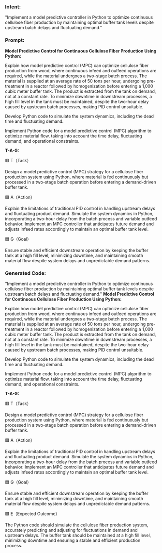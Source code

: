 ### Intent:
"Implement a model predictive controller in Python to optimize continuous cellulose fiber production by maintaining optimal buffer tank levels despite upstream batch delays and fluctuating demand."

### Prompt:
**Model Predictive Control for Continuous Cellulose Fiber Production Using Python:**

Explain how model predictive control (MPC) can optimize cellulose fiber production from wood, where continuous infeed and outfeed operations are required, while the material undergoes a two-stage batch process. The material is supplied at an average rate of 50 tons per hour, undergoing pre-treatment in a reactor followed by homogenization before entering a 1,000 cubic meter buffer tank. The product is extracted from the tank on demand, not at a constant rate. To minimize downtime in downstream processes, a high fill level in the tank must be maintained, despite the two-hour delay caused by upstream batch processes, making PID control unsuitable.

Develop Python code to simulate the system dynamics, including the dead time and fluctuating demand.

Implement Python code for a model predictive control (MPC) algorithm to optimize material flow, taking into account the time delay, fluctuating demand, and operational constraints.


**T-A-G:**

🟥 T（Task）

Design a model predictive control (MPC) strategy for a cellulose fiber production system using Python, where material is fed continuously but processed in a two-stage batch operation before entering a demand-driven buffer tank.

🟩 A（Action）

Explain the limitations of traditional PID control in handling upstream delays and fluctuating product demand. Simulate the system dynamics in Python, incorporating a two-hour delay from the batch process and variable outfeed behavior. Implement an MPC controller that anticipates future demand and adjusts infeed rates accordingly to maintain an optimal buffer tank level.

🟦 G（Goal）

Ensure stable and efficient downstream operation by keeping the buffer tank at a high fill level, minimizing downtime, and maintaining smooth material flow despite system delays and unpredictable demand patterns.

### Generated Code:
"Implement a model predictive controller in Python to optimize continuous cellulose fiber production by maintaining optimal buffer tank levels despite upstream batch delays and fluctuating demand."
**Model Predictive Control for Continuous Cellulose Fiber Production Using Python:**

Explain how model predictive control (MPC) can optimize cellulose fiber production from wood, where continuous infeed and outfeed operations are required, while the material undergoes a two-stage batch process. The material is supplied at an average rate of 50 tons per hour, undergoing pre-treatment in a reactor followed by homogenization before entering a 1,000 cubic meter buffer tank. The product is extracted from the tank on demand, not at a constant rate. To minimize downtime in downstream processes, a high fill level in the tank must be maintained, despite the two-hour delay caused by upstream batch processes, making PID control unsuitable.

Develop Python code to simulate the system dynamics, including the dead time and fluctuating demand.

Implement Python code for a model predictive control (MPC) algorithm to optimize material flow, taking into account the time delay, fluctuating demand, and operational constraints.


**T-A-G:**

🟥 T（Task）

Design a model predictive control (MPC) strategy for a cellulose fiber production system using Python, where material is fed continuously but processed in a two-stage batch operation before entering a demand-driven buffer tank.

🟩 A（Action）

Explain the limitations of traditional PID control in handling upstream delays and fluctuating product demand. Simulate the system dynamics in Python, incorporating a two-hour delay from the batch process and variable outfeed behavior. Implement an MPC controller that anticipates future demand and adjusts infeed rates accordingly to maintain an optimal buffer tank level.

🟦 G（Goal）

Ensure stable and efficient downstream operation by keeping the buffer tank at a high fill level, minimizing downtime, and maintaining smooth material flow despite system delays and unpredictable demand patterns.

🟪 E（Expected Outcome）

The Python code should simulate the cellulose fiber production system, accurately predicting and adjusting for fluctuations in demand and upstream delays. The buffer tank should be maintained at a high fill level, minimizing downtime and ensuring a stable and efficient production process.
